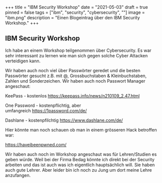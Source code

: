 +++
title = "IBM Security Workshop"
date = "2021-05-03"
draft = true
pinned = false
tags = ["ibm", "security", "cybersecurity", ""]
image = "ibm.png"
description = "Einen Blogeintrag über den IBM Security Workshop."
+++
## **IBM Security Workshop**

Ich habe an einem Workshop teilgenommen über Cybersecurity. Es war sehr interessant zu lernen wie man sich gegen solche Cyber Attacken verteidigen kann.

Wir haben auch noch viel über Passwörter geredet und die besten Passwörter gesucht z.B. mit @, Grossbuchstaben & Kleinbuchstaben, Zahlen und Sonderzeichen. Wir haben auch noch Passwort Manager angeschaut: 

KeePass - kostenlos <https://keepass.info/news/n210109_2.47.html>

One Password - kostenpflichtig, aber umfangreich <https://1password.com/de/>

Dashlane - kostenpfilchtig <https://www.dashlane.com/de/>

Hier könnte man noch schauen ob man in einem grösseren Hack betroffen war:

<https://haveibeenpwned.com/>

Wir haben auch noch im Workshop angeschaut was für Lehren/Studien es geben würde. Weil bei der Firma Bedag könnte ich direkt bei der Security arbeiten und das ist auch was ich eigentlich hauptsächlich will. Sie haben auch gute Lehrer. Aber leider bin ich noch zu Jung um dort meine Lehre anzufangen.